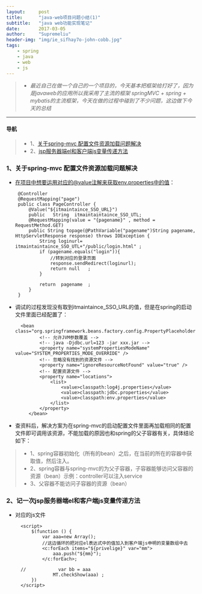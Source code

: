```yaml
---
layout:     post
title:      "java-web项目问题小结(1)"
subtitle:   "java web功能实现笔记"
date:       2017-03-05
author:     "Supremeliu"
header-img: "img/ie_sifhay7o-john-cobb.jpg"
tags:
    - spring
    - java
    - web
    - js
---
```




>* *最近自己在做一个自己的一个项目的，今天基本把框架给打好了，因为是javaweb的应用所以我采用了主流的框架 springMVC + spring + mybatis的主流框架，今天在做的过程中碰到了不少问题，这边做下今天的总结*


---
#### 导航
>* 1、[关于spring-mvc 配置文件资源加载问题解决]()
>* 2、[jsp服务器端el和客户端js变量传递方法](#build2)


###  1、关于spring-mvc 配置文件资源加载问题解决

*  在项目中想要运用对应的@value注解来获取env.properties中的值：

		@Controller
		@RequestMapping("page")
		public class PageController {
		    @Value("${itmaintaince_SSO_URL}")
		    public   String  itmaintaintaince_SSO_UTL;
		    @RequestMapping(value = "{pagename}" , method = RequestMethod.GET)
		    public String topage(@PathVariable("pagename")String pagename, HttpServletResponse response) throws IOException {
		        String loginurl= itmaintaintaince_SSO_UTL+"/public/login.html" ;
		        if (pagename.equals("login")){
		            //转到对应的登录页面
		            response.sendRedirect(loginurl);
		            return null   ;
		        }
		
		        return  pagename  ;
		    }
		}
	
		
*  调试的过程发现没有取到itmaintaince_SSO_URL的值，但是在spring的启动文件里面已经配置了：

		 <bean class="org.springframework.beans.factory.config.PropertyPlaceholderConfigurer">
		        <!-- 允许JVM参数覆盖 -->
		        <!-- java -Djdbc.url=123 -jar xxx.jar -->
		        <property name="systemPropertiesModeName" value="SYSTEM_PROPERTIES_MODE_OVERRIDE" />
		        <!-- 忽略没有找到的资源文件 -->
		        <property name="ignoreResourceNotFound" value="true" />
		        <!-- 配置资源文件 -->
		        <property name="locations">
		            <list>
		                <value>classpath:log4j.properties</value>
		                <value>classpath:jdbc.properties</value>
		                <value>classpath:env.properties</value>
		            </list>
		        </property>
		    </bean>		
		
		
* 查资料后，解决方案为在spring-mvc的启动配置文件里面再加载相同的配置文件即可调用该资源，不能加载的原因也和spring的父子容器有关，具体结论如下：

>* 1、spring容器初始化（所有的bean）之后，在当前的所在的容器中获取值，然后注入。
>* 2、spring容器与spring-mvc的为父子容器，子容器能够访问父容器的资源（bean）示例：controller可以注入service
>* 3、父容器不能访问子容器的资源（bean）




<p id="build2"></p>

### 2、记一次jsp服务器端el和客户端js变量传递方法

* 对应的js文件

		<script>
		    $(function () {
		        var aaa=new Array();
		        //这边循环的把对应el表达式中的值加入到客户端js申明的变量数组中去
		        <c:forEach items="${privelige}" var="mm">
		            aaa.push("${mm}");
		        </c:forEach>;
		
		//            var bb = aaa
		            MT.checkShow(aaa) ;
		    })
		</script>




